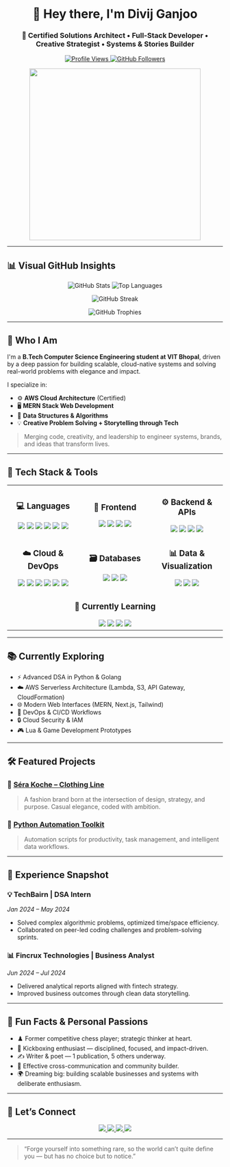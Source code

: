 <h1 align="center">👋 Hey there, I'm Divij Ganjoo</h1> 
<h3 align="center">🚀 Certified Solutions Architect • Full-Stack Developer • Creative Strategist • Systems & Stories Builder</h3> 

<p align="center"> 
  <a href="https://github.com/divijg19"> 
    <img src="https://komarev.com/ghpvc/?username=divijg19&style=flat-square&color=blue" alt="Profile Views" /> 
  </a> 
  <a href="https://github.com/divijg19?tab=followers"> 
    <img src="https://img.shields.io/github/followers/divijg19?label=Followers&style=flat-square" alt="GitHub Followers" /> 
  </a> 
</p> 

<p align="center"> 
  <img src="https://media.giphy.com/media/v1.Y2lkPTc5MGI3NjExN2YyZjQ5ZTQ0ZDYxYzM3ZTI0NjA2MGYxNTI2ODkwZWM1Y2U2YmMyZSZlcD12MV9pbnRlcm5hbF9naWZfYnlfaWQmY3Q9Zw/L1R1tvI9svkIWwpY2E/giphy.gif" width="400" /> 
</p> 

--- 

## 📊 Visual GitHub Insights 

<p align="center"> 
  <img src="https://github-readme-stats.vercel.app/api?username=divijg19&show_icons=true&theme=radical" alt="GitHub Stats" /> 
  <img src="https://github-readme-stats.vercel.app/api/top-langs/?username=divijg19&layout=compact&theme=tokyonight" alt="Top Languages" /> 
</p> 

<p align="center"> 
  <img src="https://streak-stats.demolab.com?user=divijg19&theme=tokyonight&hide_border=true" alt="GitHub Streak" /> 
</p> 

<p align="center"> 
  <img src="https://github-profile-trophy.vercel.app/?username=divijg19&theme=onedark&margin-w=15&no-frame=true" alt="GitHub Trophies" /> 
</p> 

--- 

## 🧠 Who I Am 

I'm a **B.Tech Computer Science Engineering student at VIT Bhopal**, driven by a deep passion for building scalable, cloud-native systems and solving real-world problems with elegance and impact. 

I specialize in: 
- ⚙️ **AWS Cloud Architecture** (Certified) 
- 🖥️ **MERN Stack Web Development** 
- 🧠 **Data Structures & Algorithms** 
- 💡 **Creative Problem Solving + Storytelling through Tech** 

> Merging code, creativity, and leadership to engineer systems, brands, and ideas that transform lives. 

--- 

## 🧰 Tech Stack & Tools 

<table width="100%"> 
  <tr> 
    <td align="center" width="33%"> 
      <h3>💻 Languages</h3> 
      <img src="https://img.shields.io/badge/Python-3670A0?style=for-the-badge&logo=python&logoColor=white" /> 
      <img src="https://img.shields.io/badge/JavaScript-F7DF1E?style=for-the-badge&logo=javascript&logoColor=black" /> 
      <img src="https://img.shields.io/badge/TypeScript-007ACC?style=for-the-badge&logo=typescript&logoColor=white" /> 
      <img src="https://img.shields.io/badge/Go-00ADD8?style=for-the-badge&logo=go&logoColor=white" /> 
      <img src="https://img.shields.io/badge/C++-00599C?style=for-the-badge&logo=cplusplus&logoColor=white" /> 
      <img src="https://img.shields.io/badge/Lua-2C2D72?style=for-the-badge&logo=lua&logoColor=white" /> 
    </td> 
    <td align="center" width="33%"> 
      <h3>🧩 Frontend</h3> 
      <img src="https://img.shields.io/badge/React-20232A?style=for-the-badge&logo=react&logoColor=61DAFB" /> 
      <img src="https://img.shields.io/badge/Next.js-000000?style=for-the-badge&logo=nextdotjs&logoColor=white" /> 
      <img src="https://img.shields.io/badge/Tailwind_CSS-38B2AC?style=for-the-badge&logo=tailwind-css&logoColor=white" /> 
      <img src="https://img.shields.io/badge/Bootstrap-563D7C?style=for-the-badge&logo=bootstrap&logoColor=white" /> 
    </td> 
    <td align="center" width="33%"> 
      <h3>⚙️ Backend & APIs</h3> 
      <img src="https://img.shields.io/badge/Node.js-339933?style=for-the-badge&logo=nodedotjs&logoColor=white" /> 
      <img src="https://img.shields.io/badge/Express.js-000000?style=for-the-badge&logo=express&logoColor=white" /> 
      <img src="https://img.shields.io/badge/FastAPI-005571?style=for-the-badge&logo=fastapi&logoColor=white" /> 
      <img src="https://img.shields.io/badge/GraphQL-E10098?style=for-the-badge&logo=graphql&logoColor=white" /> 
    </td> 
  </tr> 
  <tr> 
    <td align="center"> 
      <h3>☁️ Cloud & DevOps</h3> 
      <img src="https://img.shields.io/badge/AWS-232F3E?style=for-the-badge&logo=amazonaws&logoColor=white" /> 
      <img src="https://img.shields.io/badge/CloudFormation-7B3F00?style=for-the-badge&logo=amazon-aws&logoColor=white" /> 
      <img src="https://img.shields.io/badge/Docker-2496ED?style=for-the-badge&logo=docker&logoColor=white" /> 
      <img src="https://img.shields.io/badge/GitHub_Actions-2088FF?style=for-the-badge&logo=github-actions&logoColor=white" /> 
      <img src="https://img.shields.io/badge/CI%2FCD-20C997?style=for-the-badge&logo=gitlab&logoColor=white" /> 
      <img src="https://img.shields.io/badge/Vercel-000000?style=for-the-badge&logo=vercel&logoColor=white" /> 
    </td> 
    <td align="center"> 
      <h3>🗃️ Databases</h3> 
      <img src="https://img.shields.io/badge/MongoDB-4EA94B?style=for-the-badge&logo=mongodb&logoColor=white" /> 
      <img src="https://img.shields.io/badge/MySQL-00758F?style=for-the-badge&logo=mysql&logoColor=white" /> 
      <img src="https://img.shields.io/badge/Firebase-FFCA28?style=for-the-badge&logo=firebase&logoColor=black" /> 
    </td> 
    <td align="center"> 
      <h3>📊 Data & Visualization</h3> 
      <img src="https://img.shields.io/badge/Pandas-150458?style=for-the-badge&logo=pandas&logoColor=white" /> 
      <img src="https://img.shields.io/badge/NumPy-013243?style=for-the-badge&logo=numpy&logoColor=white" /> 
      <img src="https://img.shields.io/badge/PowerBI-F2C811?style=for-the-badge&logo=powerbi&logoColor=black" /> 
    </td> 
  </tr> 
  <tr> 
    <td colspan="3" align="center"> 
      <h3>🧠 Currently Learning</h3> 
      <img src="https://img.shields.io/badge/Rust-000000?style=for-the-badge&logo=rust&logoColor=white" /> 
      <img src="https://img.shields.io/badge/R-276DC3?style=for-the-badge&logo=r&logoColor=white" /> 
      <img src="https://img.shields.io/badge/Ruby_on_Rails-CC0000?style=for-the-badge&logo=ruby-on-rails&logoColor=white" /> 
      <img src="https://img.shields.io/badge/YAML-000000?style=for-the-badge&logo=yaml&logoColor=white" /> 
    </td> 
  </tr> 
</table> 

--- 

## 📚 Currently Exploring 

- ⚡ Advanced DSA in Python & Golang 
- ☁️ AWS Serverless Architecture (Lambda, S3, API Gateway, CloudFormation) 
- 🌐 Modern Web Interfaces (MERN, Next.js, Tailwind) 
- 🚀 DevOps & CI/CD Workflows 
- 🔒 Cloud Security & IAM 
- 🎮 Lua & Game Development Prototypes 

--- 

## 🛠️ Featured Projects 

### 🎨 [Séra Koche – Clothing Line](https://github.com/divijg19/project-sera-koche) 
> A fashion brand born at the intersection of design, strategy, and purpose. Casual elegance, coded with ambition. 

### 🤖 [Python Automation Toolkit](https://github.com/divijg19/project-automation-toolkit) 
> Automation scripts for productivity, task management, and intelligent data workflows. 

--- 

## 💼 Experience Snapshot 

### 💡 TechBairn | DSA Intern 
*Jan 2024 – May 2024* 
- Solved complex algorithmic problems, optimized time/space efficiency. 
- Collaborated on peer-led coding challenges and problem-solving sprints. 

### 📊 Fincrux Technologies | Business Analyst 
*Jun 2024 – Jul 2024* 
- Delivered analytical reports aligned with fintech strategy. 
- Improved business outcomes through clean data storytelling. 

--- 

## 🧠 Fun Facts & Personal Passions 

- ♟️ Former competitive chess player; strategic thinker at heart. 
- 🥊 Kickboxing enthusiast — disciplined, focused, and impact-driven. 
- ✍️ Writer & poet — 1 publication, 5 others underway. 
- 💬 Effective cross-communication and community builder. 
- 🌍 Dreaming big: building scalable businesses and systems with deliberate enthusiasm. 

--- 

## 💬 Let’s Connect 

<p align="center"> 
  <a href="mailto:divijganjoo2003@gmail.com"> 
    <img src="https://img.shields.io/badge/Gmail-D14836?style=for-the-badge&logo=gmail&logoColor=white" /> 
  </a> 
  <a href="https://www.linkedin.com/in/divij-ganjoo/"> 
    <img src="https://img.shields.io/badge/LinkedIn-0A66C2?style=for-the-badge&logo=linkedin&logoColor=white" /> 
  </a> 
  <a href="https://divijganjoo.me"> 
    <img src="https://img.shields.io/badge/Portfolio-255E63?style=for-the-badge&logo=vercel&logoColor=white" /> 
  </a> 
  <a href="https://www.instagram.com/one_excellent_hope/"> 
    <img src="https://img.shields.io/badge/Instagram-E4405F?style=for-the-badge&logo=instagram&logoColor=white" /> 
  </a> 
</p> 

--- 

> “Forge yourself into something rare, so the world can’t quite define you — but has no choice but to notice.” 
